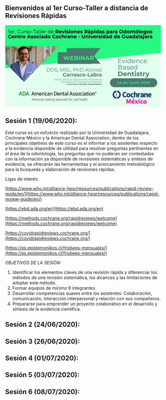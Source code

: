 ## Bienvenidos al 1er Curso-Taller a distancia de Revisiones Rápidas
![Alt Text](Flyer_ADA_CUCS.png)


## Sesión 1 (19/06/2020):

Este curso es un esfuerzo realizado por la Universidad de Guadalajara, Cochrane México y la American Dental Association, dentro de los principales objetivos de este curso es el informar a los asistentes respecto a la evidencia disponible de utilidad para resolver preguntas pertinentes en el área de la odontología, las preguntas que no pudieran ser contestadas con la información ya disponible de revisiones sistemáticas y síntesis de evidencia, se ofrecerán las herramientas y el acercamiento metodológico para la búsqueda y elaboración de revisiones rápidas. 

Ligas de interés: 

[https://www.who.int/alliance-hpsr/resources/publications/rapid-review-guide/en/](https://www.who.int/alliance-hpsr/resources/publications/rapid-review-guide/en/)

[https://ebd.ada.org/en](https://ebd.ada.org/en)

[https://methods.cochrane.org/rapidreviews/welcome](https://methods.cochrane.org/rapidreviews/welcome)

[https://covidrapidreviews.cochrane.org/](https://covidrapidreviews.cochrane.org/)

[https://es.epistemonikos.cl/frisbees-mensuales/](https://es.epistemonikos.cl/frisbees-mensuales/)

*OBJETIVOS DE LA SESIÓN:* 
1. Identificar los elementos claves de una revisión rápida y diferenciar los métodos de una revisión sistemática, los alcances y las limitaciones de adoptar este método.  
2. Formar equipos de mínimo 9 integrantes.
3. Desarrollar competencias suaves entre los asistentes: Colaboración, comunicación, interacción interpersonal y relación con sus compañeros. 
4. Prepararse para emprender un proyecto colaborativo en el desarrollo y síntesis de la evidencia científica. 

## Sesión 2 (24/06/2020):

## Sesión 3 (26/06/2020):

## Sesión 4 (01/07/2020):

## Sesión 5 (03/07/2020):

## Sesión 6 (08/07/2020):
